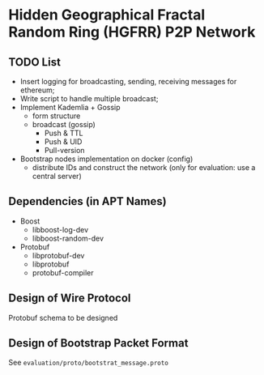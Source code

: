 # Hidden Geographical Fractal Random Ring (HGFRR) P2P Network

## TODO List

- Insert logging for broadcasting, sending, receiving messages for ethereum;
- Write script to handle multiple broadcast;
- Implement Kademlia + Gossip
	- form structure
	- broadcast (gossip)
		- Push & TTL
		- Push & UID
		- Pull-version
- Bootstrap nodes implementation on docker (config)
	- distribute IDs and construct the network (only for evaluation: use a central server)

## Dependencies (in APT Names)
- Boost
	- libboost-log-dev
	- libboost-random-dev
- Protobuf
	- libprotobuf-dev
	- libprotobuf
	- protobuf-compiler

## Design of Wire Protocol
Protobuf schema to be designed

## Design of Bootstrap Packet Format
See `evaluation/proto/bootstrat_message.proto`